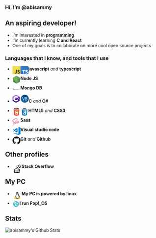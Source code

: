 ### Hi, I’m **@abisammy**

## An aspiring developer!

-   I’m interested in **programming**
-   I’m currently learning **C and React**
-   One of my goals is to collaborate on more cool open source projects

### Languages that I know, and tools that I use

-   <img align="left" alt="javascript" width="26px" src="images/javascript.png" /><img align="left" alt="typescript" width="26px" src="images/typescipt.png" />**javascript** _and_ **typescript**
-   <img align="left" alt="Node JS" width="26px" src="images/nodejs.png" /> **Node JS**
-   <img align="left" alt="Mongo DB" width="26px" src="images/mongodb.png" /> **Mongo DB**
-   <img  alt="C Sharp" height="26px" src="images/csharp.png" /> <img  alt="Visual Basic" height="26px" src="images/vbdotnet.png" />**C** _and_ **C#**

-   <img align="left" alt="HTML5" width="26px" src="images/html.png" /><img align="left" alt="CSS3" width="26px" src="images/css.png" />**HTML5** _and_ **CSS3**
-   <img align="left" alt="Sass" width="26px" src="images/sass.png" /> **Sass**
-   <img align="left" alt="Visual Studio Code" width="26px" src="images/visual-studio-code.png" /> **Visual studio code**
-   [<img align="left" alt="Github" width="26px" src="images/github.png" />][github] **Git** _and_ **Github**

## Other profiles

-   [<img src="images/stackoverflow.png" align="left" height="30" />][stackoverflow] **Stack Overflow**

## My PC

-   **My PC is powered by linux** <img align="left" src="images/linux.png"/>

-   **I run Pop!\_OS** [<img align="left" src="images/pop.png" height=23 />][pop]

## Stats

<img align="left" alt="abisammy's Github Stats" src="https://github-readme-stats.vercel.app/api?username=abisammy&show_icons=true&hide_border=true" />

[github]: https://github.com/abisammy
[pop]: https://pop.system76.com/
[stackoverflow]: https://stackoverflow.com/users/14965364/abisammy
